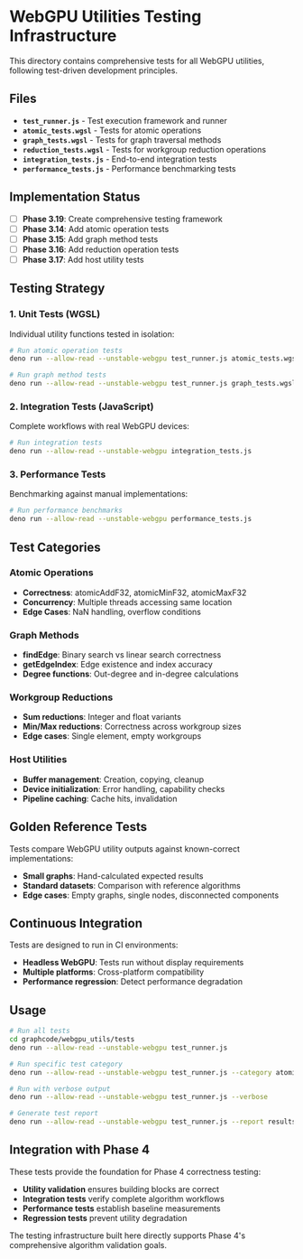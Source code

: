 # WebGPU Utilities Testing Infrastructure

This directory contains comprehensive tests for all WebGPU utilities, following test-driven development principles.

## Files

- **`test_runner.js`** - Test execution framework and runner
- **`atomic_tests.wgsl`** - Tests for atomic operations
- **`graph_tests.wgsl`** - Tests for graph traversal methods
- **`reduction_tests.wgsl`** - Tests for workgroup reduction operations  
- **`integration_tests.js`** - End-to-end integration tests
- **`performance_tests.js`** - Performance benchmarking tests

## Implementation Status

- [ ] **Phase 3.19**: Create comprehensive testing framework
- [ ] **Phase 3.14**: Add atomic operation tests
- [ ] **Phase 3.15**: Add graph method tests
- [ ] **Phase 3.16**: Add reduction operation tests
- [ ] **Phase 3.17**: Add host utility tests

## Testing Strategy

### 1. Unit Tests (WGSL)
Individual utility functions tested in isolation:
```bash
# Run atomic operation tests
deno run --allow-read --unstable-webgpu test_runner.js atomic_tests.wgsl

# Run graph method tests  
deno run --allow-read --unstable-webgpu test_runner.js graph_tests.wgsl
```

### 2. Integration Tests (JavaScript)
Complete workflows with real WebGPU devices:
```bash
# Run integration tests
deno run --allow-read --unstable-webgpu integration_tests.js
```

### 3. Performance Tests
Benchmarking against manual implementations:
```bash
# Run performance benchmarks
deno run --allow-read --unstable-webgpu performance_tests.js
```

## Test Categories

### Atomic Operations
- **Correctness**: atomicAddF32, atomicMinF32, atomicMaxF32
- **Concurrency**: Multiple threads accessing same location
- **Edge Cases**: NaN handling, overflow conditions

### Graph Methods  
- **findEdge**: Binary search vs linear search correctness
- **getEdgeIndex**: Edge existence and index accuracy
- **Degree functions**: Out-degree and in-degree calculations

### Workgroup Reductions
- **Sum reductions**: Integer and float variants
- **Min/Max reductions**: Correctness across workgroup sizes
- **Edge cases**: Single element, empty workgroups

### Host Utilities
- **Buffer management**: Creation, copying, cleanup
- **Device initialization**: Error handling, capability checks
- **Pipeline caching**: Cache hits, invalidation

## Golden Reference Tests

Tests compare WebGPU utility outputs against known-correct implementations:
- **Small graphs**: Hand-calculated expected results
- **Standard datasets**: Comparison with reference algorithms  
- **Edge cases**: Empty graphs, single nodes, disconnected components

## Continuous Integration

Tests are designed to run in CI environments:
- **Headless WebGPU**: Tests run without display requirements
- **Multiple platforms**: Cross-platform compatibility
- **Performance regression**: Detect performance degradation

## Usage

```bash
# Run all tests
cd graphcode/webgpu_utils/tests
deno run --allow-read --unstable-webgpu test_runner.js

# Run specific test category
deno run --allow-read --unstable-webgpu test_runner.js --category atomics

# Run with verbose output
deno run --allow-read --unstable-webgpu test_runner.js --verbose

# Generate test report
deno run --allow-read --unstable-webgpu test_runner.js --report results.json
```

## Integration with Phase 4

These tests provide the foundation for Phase 4 correctness testing:
- **Utility validation** ensures building blocks are correct
- **Integration tests** verify complete algorithm workflows
- **Performance tests** establish baseline measurements
- **Regression tests** prevent utility degradation

The testing infrastructure built here directly supports Phase 4's comprehensive algorithm validation goals.
